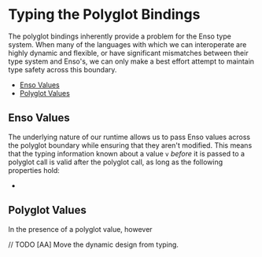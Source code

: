 # Typing the Polyglot Bindings
The polyglot bindings inherently provide a problem for the Enso type system.
When many of the languages with which we can interoperate are highly dynamic and
flexible, or have significant mismatches between their type system and Enso's, 
we can only make a best effort attempt to maintain type safety across this
boundary.

<!-- MarkdownTOC levels="2,3" autolink="true" -->

- [Enso Values](#enso-values)
- [Polyglot Values](#polyglot-values)

<!-- /MarkdownTOC -->

## Enso Values
The underlying nature of our runtime allows us to pass Enso values across the 
polyglot boundary while ensuring that they aren't modified. This means that the
typing information known about a value `v` _before_ it is passed to a polyglot
call is valid after the polyglot call, as long as the following properties hold:

- 

## Polyglot Values
In the presence of a polyglot value, however

// TODO [AA] Move the dynamic design from typing.
